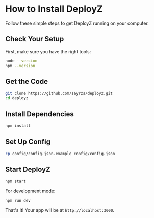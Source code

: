 # How to Install DeployZ

Follow these simple steps to get DeployZ running on your computer.

## Check Your Setup

First, make sure you have the right tools:

```bash
node --version
npm --version
```

## Get the Code

```bash
git clone https://github.com/sayrzs/deployz.git
cd deployz
```

## Install Dependencies

```bash
npm install
```

## Set Up Config

```bash
cp config/config.json.example config/config.json
```

## Start DeployZ

```bash
npm start
```

For development mode:

```bash
npm run dev
```

That's it! Your app will be at `http://localhost:3000`.